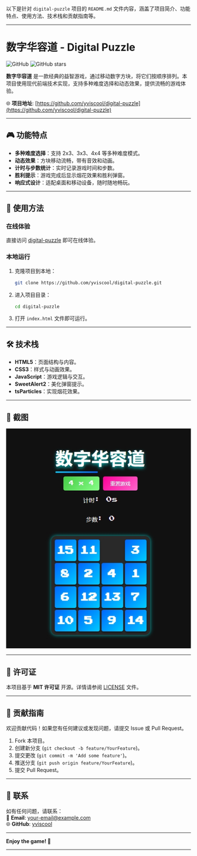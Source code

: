 以下是针对 `digital-puzzle` 项目的 `README.md` 文件内容，涵盖了项目简介、功能特点、使用方法、技术栈和贡献指南等。

---

# 数字华容道 - Digital Puzzle

![GitHub](https://img.shields.io/badge/license-MIT-blue) ![GitHub stars](https://img.shields.io/github/stars/yviscool/digital-puzzle?style=social)

**数字华容道** 是一款经典的益智游戏，通过移动数字方块，将它们按顺序排列。本项目使用现代前端技术实现，支持多种难度选择和动态效果，提供流畅的游戏体验。

🌐 **项目地址**: [https://github.com/yviscool/digital-puzzle](https://github.com/yviscool/digital-puzzle)

---

## 🎮 功能特点

- **多种难度选择**：支持 2x3、3x3、4x4 等多种难度模式。
- **动态效果**：方块移动流畅，带有音效和动画。
- **计时与步数统计**：实时记录游戏时间和步数。
- **胜利提示**：游戏完成后显示烟花效果和胜利弹窗。
- **响应式设计**：适配桌面和移动设备，随时随地畅玩。

---

## 🚀 使用方法

### 在线体验
直接访问 [digital-puzzle](https://digital-puzzle.vercel.app/) 即可在线体验。

### 本地运行
1. 克隆项目到本地：
   ```bash
   git clone https://github.com/yviscool/digital-puzzle.git
   ```
2. 进入项目目录：
   ```bash
   cd digital-puzzle
   ```
3. 打开 `index.html` 文件即可运行。

---

## 🛠️ 技术栈

- **HTML5**：页面结构与内容。
- **CSS3**：样式与动画效果。
- **JavaScript**：游戏逻辑与交互。
- **SweetAlert2**：美化弹窗提示。
- **tsParticles**：实现烟花效果。

---

## 📸 截图

![游戏界面](screenshot.png)

---

## 📜 许可证

本项目基于 **MIT 许可证** 开源。详情请参阅 [LICENSE](LICENSE) 文件。

---

## 🤝 贡献指南

欢迎贡献代码！如果您有任何建议或发现问题，请提交 Issue 或 Pull Request。

1. Fork 本项目。
2. 创建新分支 (`git checkout -b feature/YourFeature`)。
3. 提交更改 (`git commit -m 'Add some feature'`)。
4. 推送分支 (`git push origin feature/YourFeature`)。
5. 提交 Pull Request。

---

## 📧 联系

如有任何问题，请联系：  
📩 **Email**: [your-email@example.com](mailto:your-email@example.com)  
🌐 **GitHub**: [yviscool](https://github.com/yviscool)

---

**Enjoy the game! 🎉**

---
